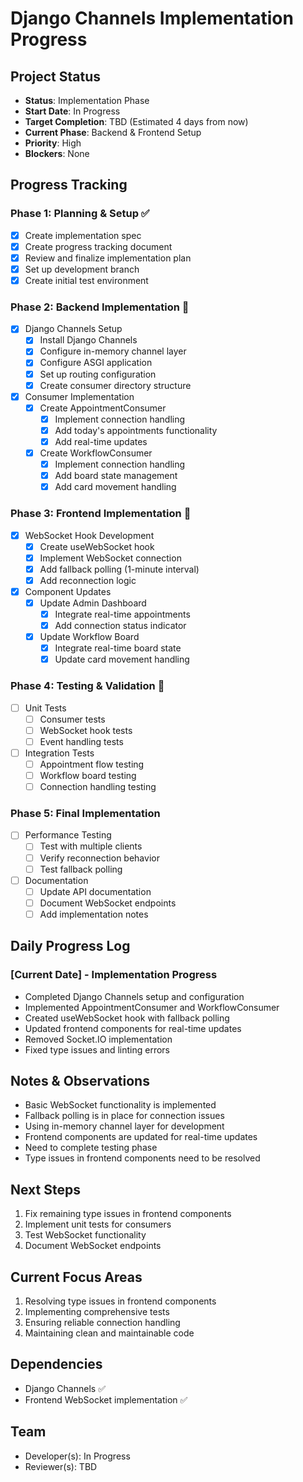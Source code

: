 # Django Channels Implementation Progress

## Project Status
- **Status**: Implementation Phase
- **Start Date**: In Progress
- **Target Completion**: TBD (Estimated 4 days from now)
- **Current Phase**: Backend & Frontend Setup
- **Priority**: High
- **Blockers**: None

## Progress Tracking

### Phase 1: Planning & Setup ✅
- [x] Create implementation spec
- [x] Create progress tracking document
- [x] Review and finalize implementation plan
- [x] Set up development branch
- [x] Create initial test environment

### Phase 2: Backend Implementation 🔄
- [x] Django Channels Setup
  - [x] Install Django Channels
  - [x] Configure in-memory channel layer
  - [x] Configure ASGI application
  - [x] Set up routing configuration
  - [x] Create consumer directory structure

- [x] Consumer Implementation
  - [x] Create AppointmentConsumer
    - [x] Implement connection handling
    - [x] Add today's appointments functionality
    - [x] Add real-time updates
  - [x] Create WorkflowConsumer
    - [x] Implement connection handling
    - [x] Add board state management
    - [x] Add card movement handling

### Phase 3: Frontend Implementation 🔄
- [x] WebSocket Hook Development
  - [x] Create useWebSocket hook
  - [x] Implement WebSocket connection
  - [x] Add fallback polling (1-minute interval)
  - [x] Add reconnection logic

- [x] Component Updates
  - [x] Update Admin Dashboard
    - [x] Integrate real-time appointments
    - [x] Add connection status indicator
  - [x] Update Workflow Board
    - [x] Integrate real-time board state
    - [x] Update card movement handling

### Phase 4: Testing & Validation 🔄
- [ ] Unit Tests
  - [ ] Consumer tests
  - [ ] WebSocket hook tests
  - [ ] Event handling tests

- [ ] Integration Tests
  - [ ] Appointment flow testing
  - [ ] Workflow board testing
  - [ ] Connection handling testing

### Phase 5: Final Implementation
- [ ] Performance Testing
  - [ ] Test with multiple clients
  - [ ] Verify reconnection behavior
  - [ ] Test fallback polling

- [ ] Documentation
  - [ ] Update API documentation
  - [ ] Document WebSocket endpoints
  - [ ] Add implementation notes

## Daily Progress Log

### [Current Date] - Implementation Progress
- Completed Django Channels setup and configuration
- Implemented AppointmentConsumer and WorkflowConsumer
- Created useWebSocket hook with fallback polling
- Updated frontend components for real-time updates
- Removed Socket.IO implementation
- Fixed type issues and linting errors

## Notes & Observations
- Basic WebSocket functionality is implemented
- Fallback polling is in place for connection issues
- Using in-memory channel layer for development
- Frontend components are updated for real-time updates
- Need to complete testing phase
- Type issues in frontend components need to be resolved

## Next Steps
1. Fix remaining type issues in frontend components
2. Implement unit tests for consumers
3. Test WebSocket functionality
4. Document WebSocket endpoints

## Current Focus Areas
1. Resolving type issues in frontend components
2. Implementing comprehensive tests
3. Ensuring reliable connection handling
4. Maintaining clean and maintainable code

## Dependencies
- Django Channels ✅
- Frontend WebSocket implementation ✅

## Team
- Developer(s): In Progress
- Reviewer(s): TBD 